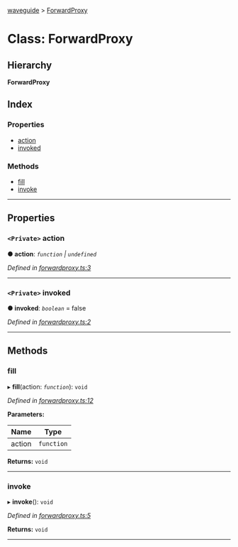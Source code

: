 [waveguide](../README.md) > [ForwardProxy](../classes/forwardproxy.md)

# Class: ForwardProxy

## Hierarchy

**ForwardProxy**

## Index

### Properties

* [action](forwardproxy.md#action)
* [invoked](forwardproxy.md#invoked)

### Methods

* [fill](forwardproxy.md#fill)
* [invoke](forwardproxy.md#invoke)

---

## Properties

<a id="action"></a>

### `<Private>` action

**● action**: *`function` \| `undefined`*

*Defined in [forwardproxy.ts:3](https://github.com/rzeigler/waveguide/blob/c6446d5/packages/waveguide/src/forwardproxy.ts#L3)*

___
<a id="invoked"></a>

### `<Private>` invoked

**● invoked**: *`boolean`* = false

*Defined in [forwardproxy.ts:2](https://github.com/rzeigler/waveguide/blob/c6446d5/packages/waveguide/src/forwardproxy.ts#L2)*

___

## Methods

<a id="fill"></a>

###  fill

▸ **fill**(action: *`function`*): `void`

*Defined in [forwardproxy.ts:12](https://github.com/rzeigler/waveguide/blob/c6446d5/packages/waveguide/src/forwardproxy.ts#L12)*

**Parameters:**

| Name | Type |
| ------ | ------ |
| action | `function` |

**Returns:** `void`

___
<a id="invoke"></a>

###  invoke

▸ **invoke**(): `void`

*Defined in [forwardproxy.ts:5](https://github.com/rzeigler/waveguide/blob/c6446d5/packages/waveguide/src/forwardproxy.ts#L5)*

**Returns:** `void`

___

